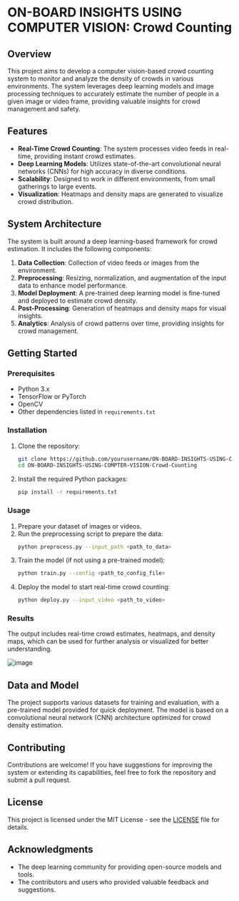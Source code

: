 # ON-BOARD INSIGHTS USING COMPUTER VISION: Crowd Counting

## Overview

This project aims to develop a computer vision-based crowd counting system to monitor and analyze the density of crowds in various environments. The system leverages deep learning models and image processing techniques to accurately estimate the number of people in a given image or video frame, providing valuable insights for crowd management and safety.

## Features

- **Real-Time Crowd Counting**: The system processes video feeds in real-time, providing instant crowd estimates.
- **Deep Learning Models**: Utilizes state-of-the-art convolutional neural networks (CNNs) for high accuracy in diverse conditions.
- **Scalability**: Designed to work in different environments, from small gatherings to large events.
- **Visualization**: Heatmaps and density maps are generated to visualize crowd distribution.

## System Architecture

The system is built around a deep learning-based framework for crowd estimation. It includes the following components:

1. **Data Collection**: Collection of video feeds or images from the environment.
2. **Preprocessing**: Resizing, normalization, and augmentation of the input data to enhance model performance.
3. **Model Deployment**: A pre-trained deep learning model is fine-tuned and deployed to estimate crowd density.
4. **Post-Processing**: Generation of heatmaps and density maps for visual insights.
5. **Analytics**: Analysis of crowd patterns over time, providing insights for crowd management.

## Getting Started

### Prerequisites

- Python 3.x
- TensorFlow or PyTorch
- OpenCV
- Other dependencies listed in `requirements.txt`

### Installation

1. Clone the repository:
   ```bash
   git clone https://github.com/yourusername/ON-BOARD-INSIGHTS-USING-COMPTER-VISION-Crowd-Counting.git
   cd ON-BOARD-INSIGHTS-USING-COMPTER-VISION-Crowd-Counting
   ```
2. Install the required Python packages:
   ```bash
   pip install -r requirements.txt
   ```

### Usage

1. Prepare your dataset of images or videos.
2. Run the preprocessing script to prepare the data:
   ```bash
   python preprocess.py --input_path <path_to_data>
   ```
3. Train the model (if not using a pre-trained model):
   ```bash
   python train.py --config <path_to_config_file>
   ```
4. Deploy the model to start real-time crowd counting:
   ```bash
   python deploy.py --input_video <path_to_video>
   ```

### Results

The output includes real-time crowd estimates, heatmaps, and density maps, which can be used for further analysis or visualized for better understanding.


![image](https://github.com/user-attachments/assets/dc8d0f95-7c26-411a-9964-8748234ec2c1)


## Data and Model

The project supports various datasets for training and evaluation, with a pre-trained model provided for quick deployment. The model is based on a convolutional neural network (CNN) architecture optimized for crowd density estimation.

## Contributing

Contributions are welcome! If you have suggestions for improving the system or extending its capabilities, feel free to fork the repository and submit a pull request.

## License

This project is licensed under the MIT License - see the [LICENSE](LICENSE) file for details.

## Acknowledgments

- The deep learning community for providing open-source models and tools.
- The contributors and users who provided valuable feedback and suggestions.

